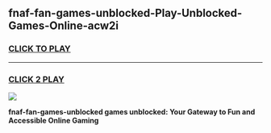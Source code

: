 
## fnaf-fan-games-unblocked-Play-Unblocked-Games-Online-acw2i
<h3>
<a href="https://premium76.site?title=fnaf-fan-games-unblocked&ref=24A">CLICK TO PLAY</a></h3>
<hr>

<h3>
<a href="https://premium76.site?title=fnaf-fan-games-unblocked&ref=24A">CLICK 2 PLAY</a>
  
</h3>

<a href="https://premium76.site?title=fnaf-fan-games-unblocked&ref=24A"><img src="https://clearcache.store/games.png"></a>


**fnaf-fan-games-unblocked games unblocked: Your Gateway to Fun and Accessible Online Gaming**
